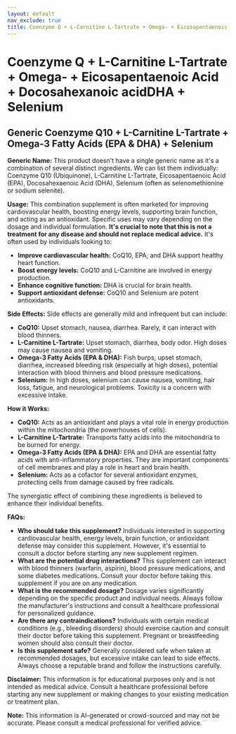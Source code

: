 ```yaml
---
layout: default
nav_exclude: true
title: Coenzyme Q + L-Carnitine L-Tartrate + Omega- + Eicosapentaenoic Acid + Docosahexanoic acidDHA + Selenium
---
```


# Coenzyme Q + L-Carnitine L-Tartrate + Omega- + Eicosapentaenoic Acid + Docosahexanoic acidDHA + Selenium

## Generic Coenzyme Q10 + L-Carnitine L-Tartrate + Omega-3 Fatty Acids (EPA & DHA) + Selenium

**Generic Name:**  This product doesn't have a single generic name as it's a combination of several distinct ingredients.  We can list them individually: Coenzyme Q10 (Ubiquinone), L-Carnitine L-Tartrate, Eicosapentaenoic Acid (EPA), Docosahexaenoic Acid (DHA), Selenium (often as selenomethionine or sodium selenite).

**Usage:** This combination supplement is often marketed for improving cardiovascular health, boosting energy levels, supporting brain function, and acting as an antioxidant.  Specific uses may vary depending on the dosage and individual formulation.  **It's crucial to note that this is not a treatment for any disease and should not replace medical advice.**  It's often used by individuals looking to:

* **Improve cardiovascular health:** CoQ10, EPA, and DHA support healthy heart function.
* **Boost energy levels:** CoQ10 and L-Carnitine are involved in energy production.
* **Enhance cognitive function:** DHA is crucial for brain health.
* **Support antioxidant defense:** CoQ10 and Selenium are potent antioxidants.

**Side Effects:** Side effects are generally mild and infrequent but can include:

* **CoQ10:** Upset stomach, nausea, diarrhea.  Rarely, it can interact with blood thinners.
* **L-Carnitine L-Tartrate:** Upset stomach, diarrhea, body odor.  High doses may cause nausea and vomiting.
* **Omega-3 Fatty Acids (EPA & DHA):**  Fish burps, upset stomach, diarrhea, increased bleeding risk (especially at high doses), potential interaction with blood thinners and blood pressure medications.
* **Selenium:**  In high doses, selenium can cause nausea, vomiting, hair loss, fatigue, and neurological problems.  Toxicity is a concern with excessive intake.

**How it Works:**

* **CoQ10:** Acts as an antioxidant and plays a vital role in energy production within the mitochondria (the powerhouses of cells).
* **L-Carnitine L-Tartrate:** Transports fatty acids into the mitochondria to be burned for energy.
* **Omega-3 Fatty Acids (EPA & DHA):**  EPA and DHA are essential fatty acids with anti-inflammatory properties.  They are important components of cell membranes and play a role in heart and brain health.
* **Selenium:** Acts as a cofactor for several antioxidant enzymes, protecting cells from damage caused by free radicals.

The synergistic effect of combining these ingredients is believed to enhance their individual benefits.


**FAQs:**

* **Who should take this supplement?**  Individuals interested in supporting cardiovascular health, energy levels, brain function, or antioxidant defense may consider this supplement. However, it's essential to consult a doctor before starting any new supplement regimen.
* **What are the potential drug interactions?** This supplement can interact with blood thinners (warfarin, aspirin), blood pressure medications, and some diabetes medications. Consult your doctor before taking this supplement if you are on any medication.
* **What is the recommended dosage?**  Dosage varies significantly depending on the specific product and individual needs. Always follow the manufacturer's instructions and consult a healthcare professional for personalized guidance.
* **Are there any contraindications?** Individuals with certain medical conditions (e.g., bleeding disorders) should exercise caution and consult their doctor before taking this supplement. Pregnant or breastfeeding women should also consult their doctor.
* **Is this supplement safe?** Generally considered safe when taken at recommended dosages, but excessive intake can lead to side effects.  Always choose a reputable brand and follow the instructions carefully.


**Disclaimer:** This information is for educational purposes only and is not intended as medical advice. Consult a healthcare professional before starting any new supplement or making changes to your existing medication or treatment plan.


**Note:** This information is AI-generated or crowd-sourced and may not be accurate. Please consult a medical professional for verified advice.